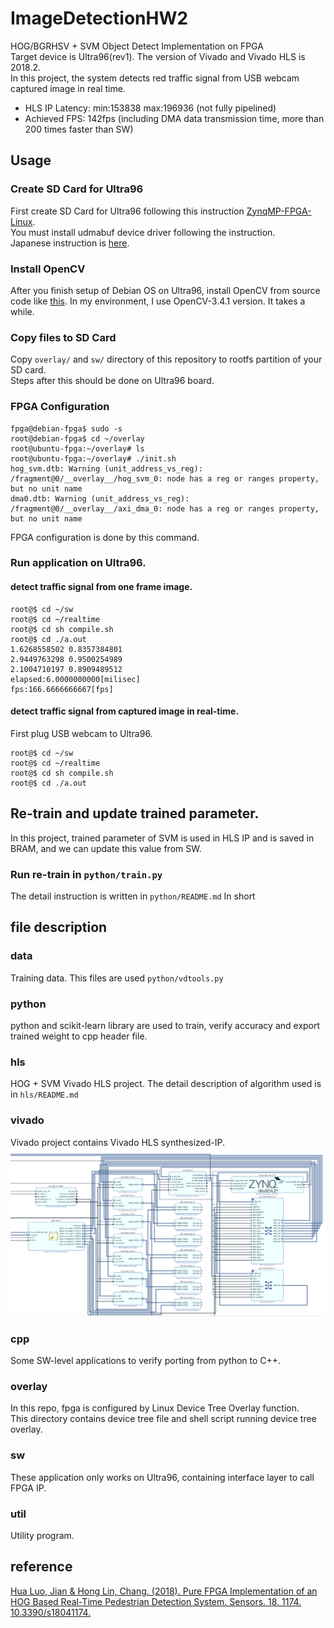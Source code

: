 # ImageDetectionHW2  

HOG/BGRHSV + SVM Object Detect Implementation on FPGA  
Target device is Ultra96(rev1). The version of Vivado and Vivado HLS is 2018.2.  
In this project, the system detects red traffic signal from USB webcam captured image in real time.  
- HLS IP Latency: min:153838 max:196936 (not fully pipelined)  
- Achieved FPS: 142fps (including DMA data transmission time, more than 200 times faster than SW)  

## Usage  
### Create SD Card for Ultra96  
First create SD Card for Ultra96 following this instruction [ZynqMP-FPGA-Linux](https://github.com/ikwzm/ZynqMP-FPGA-Linux).  
You must install udmabuf device driver following the instruction.  
Japanese instruction is [here](https://qiita.com/ikwzm/items/975ab6997905700dd2e0).  
### Install OpenCV  
After you finish setup of Debian OS on Ultra96, install OpenCV from source code like [this](https://gist.github.com/okanon/c09669f3ff3351c864742bc2754b01ea). In my environment, I use OpenCV-3.4.1 version. It takes a while.  
### Copy files to SD Card  
Copy `overlay/` and `sw/` directory of this repository to rootfs partition of your SD card.  
Steps after this should be done on Ultra96 board.  
### FPGA Configuration  
```
fpga@debian-fpga$ sudo -s
root@debian-fpga$ cd ~/overlay
root@ubuntu-fpga:~/overlay# ls
root@ubuntu-fpga:~/overlay# ./init.sh 
hog_svm.dtb: Warning (unit_address_vs_reg): /fragment@0/__overlay__/hog_svm_0: node has a reg or ranges property, but no unit name
dma0.dtb: Warning (unit_address_vs_reg): /fragment@0/__overlay__/axi_dma_0: node has a reg or ranges property, but no unit name
```
FPGA configuration is done by this command.  
### Run application on Ultra96.  
#### detect traffic signal from one frame image.  
```
root@$ cd ~/sw
root@$ cd ~/realtime
root@$ cd sh compile.sh
root@$ cd ./a.out
1.6268558502 0.8357384801
2.9449763298 0.9500254989
2.1004710197 0.8909489512
elapsed:6.0000000000[milisec]
fps:166.6666666667[fps]
```  

#### detect traffic signal from captured image in real-time.  
First plug USB webcam to Ultra96.  
```
root@$ cd ~/sw
root@$ cd ~/realtime
root@$ cd sh compile.sh
root@$ cd ./a.out
```

## Re-train and update trained parameter.  
In this project, trained parameter of SVM is used in HLS IP and is saved in BRAM, and we can update this value from SW.  
### Run re-train in `python/train.py`  
The detail instruction is written in `python/README.md` In short  

## file description  
### data  
Training data. This files are used `python/vdtools.py`  
### python  
python and scikit-learn library are used to train, verify accuracy and export trained weight to cpp header file.  
### hls  
HOG + SVM Vivado HLS project.
The detail description of algorithm used is in `hls/README.md`
### vivado  
Vivado project contains Vivado HLS synthesized-IP.  
![circuit](vivado/circuit.png)  
### cpp  
Some SW-level applications to verify porting from python to C++.  
### overlay  
In this repo, fpga is configured by Linux Device Tree Overlay function.  
This directory contains device tree file and shell script running device tree overlay.  
### sw  
These application only works on Ultra96, containing interface layer to call FPGA IP.

### util  
Utility program.

## reference  
[Hua Luo, Jian & Hong Lin, Chang. (2018). Pure FPGA Implementation of an HOG Based Real-Time Pedestrian Detection System. Sensors. 18. 1174. 10.3390/s18041174.](https://www.ncbi.nlm.nih.gov/pubmed/29649146)  



